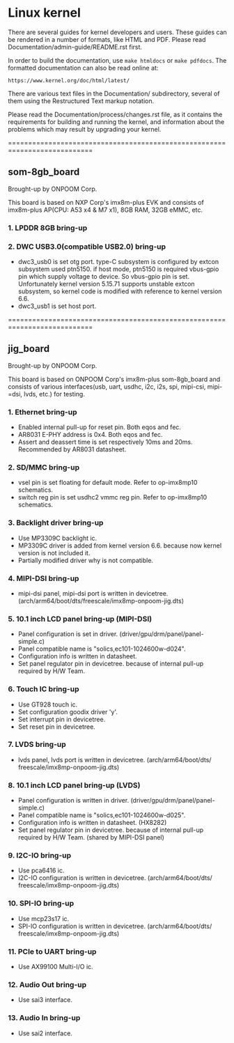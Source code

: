# Linux kernel

There are several guides for kernel developers and users. These guides can
be rendered in a number of formats, like HTML and PDF. Please read
Documentation/admin-guide/README.rst first.

In order to build the documentation, use ``make htmldocs`` or
``make pdfdocs``.  The formatted documentation can also be read online at:

    https://www.kernel.org/doc/html/latest/

There are various text files in the Documentation/ subdirectory,
several of them using the Restructured Text markup notation.

Please read the Documentation/process/changes.rst file, as it contains the
requirements for building and running the kernel, and information about
the problems which may result by upgrading your kernel.

===========================================================================


## som-8gb_board

Brought-up by ONPOOM Corp.

This board is based on NXP Corp's imx8m-plus EVK and consists of 
imx8m-plus AP(CPU: A53 x4 & M7 x1), 8GB RAM, 32GB eMMC, etc.

### 1. LPDDR 8GB bring-up

### 2. DWC USB3.0(compatible USB2.0) bring-up
- dwc3_usb0 is set otg port. type-C subsystem is configured by extcon subsystem 
used ptn5150. if host mode, ptn5150 is required vbus-gpio pin which supply voltage to device. So vbus-gpio pin is set. Unfortunately kernel version 5.15.71 supports unstable extcon subsystem, so kernel code is modified with reference to kernel version 6.6.
- dwc3_usb1 is set host port.

===========================================================================

## jig_board

Brought-up by ONPOOM Corp.

This board is based on ONPOOM Corp's imx8m-plus som-8gb_board and consists of various interfaces(usb, uart, usdhc, i2c, i2s, spi, mipi-csi, mipi-=dsi, lvds, etc.) for testing.

### 1. Ethernet bring-up
- Enabled internal pull-up for reset pin. Both eqos and fec.
- AR8031 E-PHY address is 0x4. Both eqos and fec.
- Assert and deassert time is set respectively 10ms and 20ms.
Recommended by AR8031 datasheet.

### 2. SD/MMC bring-up
- vsel pin is set floating for default mode. Refer to op-imx8mp10 schematics.
- switch reg pin is set usdhc2 vmmc reg pin. Refer to op-imx8mp10 schematics.

### 3. Backlight driver bring-up
- Use MP3309C backlight ic.
- MP3309C driver is added from kernel version 6.6. because now kernel version is not included it.
- Partially modified driver why is not compatible.

### 4. MIPI-DSI bring-up
- mipi-dsi panel, mipi-dsi port is written in devicetree. (arch/arm64/boot/dts/freescale/imx8mp-onpoom-jig.dts)

### 5. 10.1 inch LCD panel bring-up (MIPI-DSI)
- Panel configuration is set in driver. (driver/gpu/drm/panel/panel-simple.c)
- Panel compatible name is "solics,ec101-1024600w-d024".
- Configuration info is written in datasheet.
- Set panel regulator pin in devicetree. because of internal pull-up required by H/W Team.

### 6. Touch IC bring-up
- Use GT928 touch ic.
- Set configuration goodix driver 'y'.
- Set interrupt pin in devicetree.
- Set reset pin in devicetree.

### 7. LVDS bring-up
- lvds panel, lvds port is written in devicetree. (arch/arm64/boot/dts/
freescale/imx8mp-onpoom-jig.dts)

### 8. 10.1 inch LCD panel bring-up (LVDS)
- Panel configuration is written in driver. (driver/gpu/drm/panel/panel-simple.c)
- Panel compatible name is "solics,ec101-1024600w-d025".
- Configuration info is written in datasheet. (HX8282)
- Set panel regulator pin in devicetree. because of internal pull-up required by
H/W Team. (shared by MIPI-DSI panel)

### 9. I2C-IO bring-up
- Use pca6416 ic.
- I2C-IO configuration is written in devicetree. (arch/arm64/boot/dts/
freescale/imx8mp-onpoom-jig.dts)

### 10. SPI-IO bring-up
- Use mcp23s17 ic.
- SPI-IO configuration is written in devicetree. (arch/arm64/boot/dts/
freescale/imx8mp-onpoom-jig.dts)

### 11. PCIe to UART bring-up
- Use AX99100 Multi-I/O ic.

### 12. Audio Out bring-up
- Use sai3 interface.

### 13. Audio In bring-up
- Use sai2 interface.
